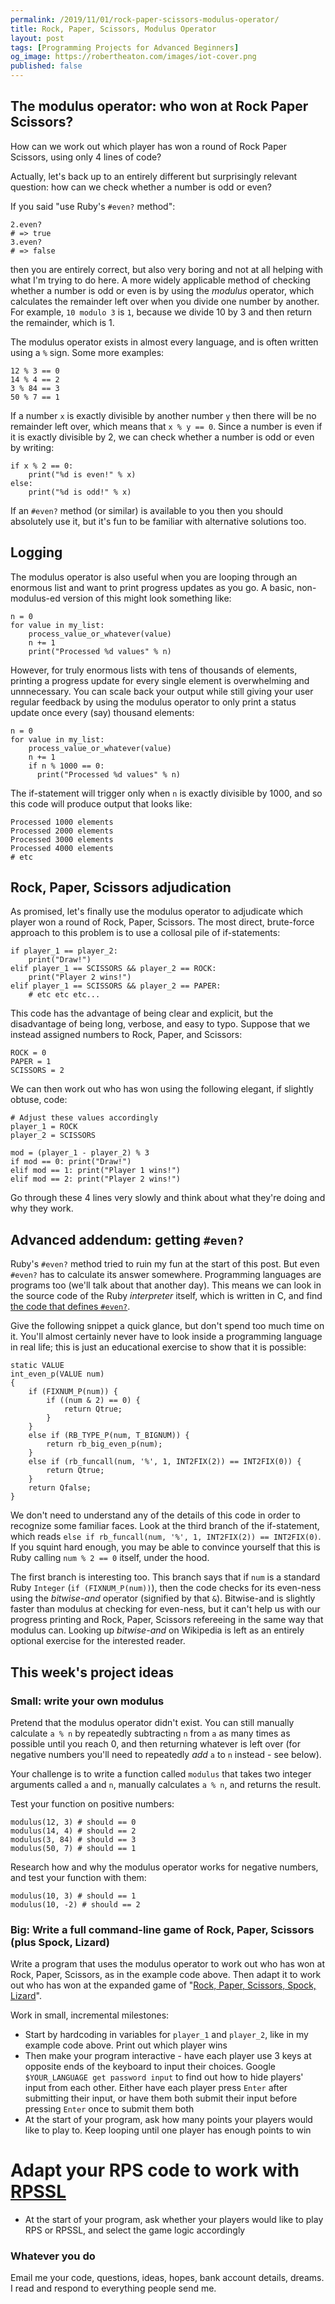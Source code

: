 ```yaml
---
permalink: /2019/11/01/rock-paper-scissors-modulus-operator/
title: Rock, Paper, Scissors, Modulus Operator
layout: post
tags: [Programming Projects for Advanced Beginners]
og_image: https://robertheaton.com/images/iot-cover.png
published: false
---
```

## The modulus operator: who won at Rock Paper Scissors?

How can we work out which player has won a round of Rock Paper Scissors, using only 4 lines of code?

Actually, let's back up to an entirely different but surprisingly relevant question: how can we check whether a number is odd or even?

If you said "use Ruby's `#even?` method":

```
2.even?
# => true
3.even?
# => false
```

then you are entirely correct, but also very boring and not at all helping with what I'm trying to do here. A more widely applicable method of checking whether a number is odd or even is by using the *modulus* operator, which calculates the remainder left over when you divide one number by another. For example, `10 modulo 3` is `1`, because we divide 10 by 3 and then return the remainder, which is 1.

The modulus operator exists in almost every language, and is often written using a `%` sign. Some more examples:

```
12 % 3 == 0
14 % 4 == 2
3 % 84 == 3
50 % 7 == 1
```

If a number `x` is exactly divisible by another number `y` then there will be no remainder left over, which means that `x % y == 0`. Since a number is even if it is exactly divisible by 2, we can check whether a number is odd or even by writing:

```
if x % 2 == 0:
    print("%d is even!" % x)
else:
    print("%d is odd!" % x)
```

If an `#even?` method (or similar) is available to you then you should absolutely use it, but it's fun to be familiar with alternative solutions too.

## Logging

The modulus operator is also useful when you are looping through an enormous list and want to print progress updates as you go. A basic, non-modulus-ed version of this might look something like:

```
n = 0
for value in my_list:
    process_value_or_whatever(value)
    n += 1
    print("Processed %d values" % n)
```

However, for truly enormous lists with tens of thousands of elements, printing a progress update for every single element is overwhelming and unnnecessary. You can scale back your output while still giving your user regular feedback by using the modulus operator to only print a status update once every (say) thousand elements:

```
n = 0
for value in my_list:
    process_value_or_whatever(value)
    n += 1
    if n % 1000 == 0:
      print("Processed %d values" % n)
```

The if-statement will trigger only when `n` is exactly divisible by 1000, and so this code will produce output that looks like:

```
Processed 1000 elements
Processed 2000 elements
Processed 3000 elements
Processed 4000 elements
# etc
```

## Rock, Paper, Scissors adjudication

As promised, let's finally use the modulus operator to adjudicate which player won a round of Rock, Paper, Scissors. The most direct, brute-force approach to this problem is to use a collosal pile of if-statements:

```
if player_1 == player_2:
    print("Draw!")
elif player_1 == SCISSORS && player_2 == ROCK:
    print("Player 2 wins!")
elif player_1 == SCISSORS && player_2 == PAPER:
    # etc etc etc...
```

This code has the advantage of being clear and explicit, but the disadvantage of being long, verbose, and easy to typo. Suppose that we instead assigned numbers to Rock, Paper, and Scissors:

```
ROCK = 0
PAPER = 1
SCISSORS = 2
```

We can then work out who has won using the following elegant, if slightly obtuse, code:

```
# Adjust these values accordingly
player_1 = ROCK
player_2 = SCISSORS

mod = (player_1 - player_2) % 3
if mod == 0: print("Draw!")
elif mod == 1: print("Player 1 wins!")
elif mod == 2: print("Player 2 wins!")
```

Go through these 4 lines very slowly and think about what they're doing and why they work.

## Advanced addendum: getting `#even?`

Ruby's `#even?` method tried to ruin my fun at the start of this post. But even `#even?` has to calculate its answer somewhere. Programming languages are programs too (we'll talk about that another day). This means we can look in the source code of the Ruby *interpreter* itself, which is written in C, and find [the code that defines `#even?`](https://apidock.com/ruby/v2_6_3/Integer/even%3F).

Give the following snippet a quick glance, but don't spend too much time on it. You'll almost certainly never have to look inside a programming language in real life; this is just an educational exercise to show that it is possible:

```
static VALUE
int_even_p(VALUE num)
{
    if (FIXNUM_P(num)) {
        if ((num & 2) == 0) {
            return Qtrue;
        }
    }
    else if (RB_TYPE_P(num, T_BIGNUM)) {
        return rb_big_even_p(num);
    }
    else if (rb_funcall(num, '%', 1, INT2FIX(2)) == INT2FIX(0)) {
        return Qtrue;
    }
    return Qfalse;
}
```

We don't need to understand any of the details of this code in order to recognize some familiar faces. Look at the third branch of the if-statement, which reads `else if rb_funcall(num, '%', 1, INT2FIX(2)) == INT2FIX(0)`. If you squint hard enough, you may be able to convince yourself that this is Ruby calling `num % 2 == 0` itself, under the hood.

The first branch is interesting too. This branch says that if `num` is a standard Ruby `Integer` (`if (FIXNUM_P(num))`), then the code checks for its even-ness using the *bitwise-and* operator (signified by that `&`). Bitwise-and is slightly faster than modulus at checking for even-ness, but it can't help us with our progress printing and Rock, Paper, Scissors refereeing in the same way that modulus can. Looking up *bitwise-and* on Wikipedia is left as an entirely optional exercise for the interested reader.

## This week's project ideas

### Small: write your own modulus

Pretend that the modulus operator didn't exist. You can still manually calculate `a % n` by repeatedly subtracting `n` from `a` as many times as possible until you reach 0, and then returning whatever is left over (for negative numbers you'll need to repeatedly *add* `a` to `n` instead - see below).

Your challenge is to write a function called `modulus` that takes two integer arguments called `a` and `n`, manually calculates `a % n`, and returns the result.

Test your function on positive numbers:

```
modulus(12, 3) # should == 0
modulus(14, 4) # should == 2
modulus(3, 84) # should == 3
modulus(50, 7) # should == 1
```

Research how and why the modulus operator works for negative numbers, and test your function with them:

```
modulus(10, 3) # should == 1
modulus(10, -2) # should == 2
```

### Big: Write a full command-line game of Rock, Paper, Scissors (plus Spock, Lizard)

Write a program that uses the modulus operator to work out who has won at Rock, Paper, Scissors, as in the example code above. Then adapt it to work out who has won at the expanded game of "[Rock, Paper, Scissors, Spock, Lizard](http://www.samkass.com/theories/RPSSL.htm)".

Work in small, incremental milestones:

* Start by hardcoding in variables for `player_1` and `player_2`, like in my example code above. Print out which player wins
* Then make your program interactive - have each player use 3 keys at opposite ends of the keyboard to input their choices. Google `$YOUR_LANGUAGE get password input` to find out how to hide players' input from each other. Either have each player press `Enter` after submitting their input, or have them both submit their input before pressing `Enter` once to submit them both
* At the start of your program, ask how many points your players would like to play to. Keep looping until one player has enough points to win
# Adapt your RPS code to work with [RPSSL](http://www.samkass.com/theories/RPSSL.htm)
* At the start of your program, ask whether your players would like to play RPS or RPSSL, and select the game logic accordingly

### Whatever you do

Email me your code, questions, ideas, hopes, bank account details, dreams. I read and respond to everything people send me.
